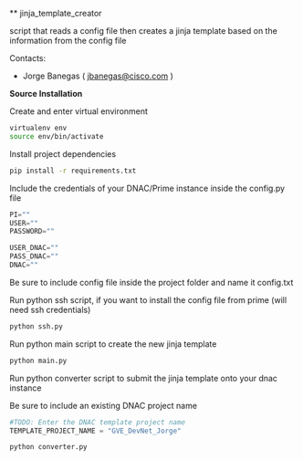 
** jinja_template_creator

script that reads a config file then creates a jinja template based on the information from the config file

Contacts:

* Jorge Banegas ( jbanegas@cisco.com )


**Source Installation**

Create and enter virtual environment

```bash
virtualenv env
source env/bin/activate
```

Install project dependencies

```bash
pip install -r requirements.txt
```
Include the credentials of your DNAC/Prime instance inside the config.py file

```python
PI=""
USER=""
PASSWORD=""

USER_DNAC=""
PASS_DNAC=""
DNAC=""
```

Be sure to include config file inside the project folder and name it config.txt

Run python ssh script, if you want to install the config file from prime (will need ssh credentials)

```bash
python ssh.py
```

Run python main script to create the new jinja template

```bash
python main.py
```

Run python converter script to submit the jinja template onto your dnac instance

Be sure to include an existing DNAC project name

```python
#TODO: Enter the DNAC template project name 
TEMPLATE_PROJECT_NAME = "GVE_DevNet_Jorge"
```

```bash
python converter.py
```
